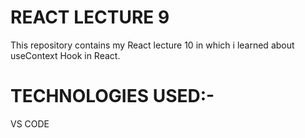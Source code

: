 <h1>REACT LECTURE 9</h1>
<p>This repository contains my React lecture 10 in which i learned about useContext Hook in React.</p>
<h1>TECHNOLOGIES USED:-</h1>
<p>VS CODE</p>